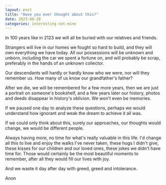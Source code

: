 ```yaml
---
layout: post
title: "Have you ever thought about this?"
date: 2023-08-28
categories: interesting not-mine
---
```


In 100 years like in 2123 we will all be buried with our relatives and friends.

Strangers will live in our homes we fought so hard to build, and they will own everything we have today. All our possessions will be unknown and unborn, including the car we spent a fortune on, and will probably be scrap, preferably in the hands of an unknown collector.

Our descendants will hardly or hardly know who we were, nor will they remember us. How many of us know our grandfather's father?

After we die, we will be remembered for a few more years, then we are just a portrait on someone's bookshelf, and a few years later our history, photos and deeds disappear in history's oblivion. We won't even be memories.

If we paused one day to analyze these questions, perhaps we would understand how ignorant and weak the dream to achieve it all was.

If we could only think about this, surely our approaches, our thoughts would change, we would be different people.

Always having more, no time for what's really valuable in this life. I'd change all this to live and enjoy the walks I've never taken, these hugs I didn't give, these kisses for our children and our loved ones, these jokes we didn't have time for. Those would certainly be the most beautiful moments to remember, after all they would fill our lives with joy. 

And we waste it day after day with greed, greed and intolerance.

Anon
